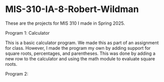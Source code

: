 # MIS-310-IA-8-Robert-Wildman
These are the projects for MIS 310 I made in Spring 2025.

Program 1: Calculator

This is a basic calculator program. We made this as part of an assignment for class. 
However, I made the program my own by adding support for square roots, percentages, and parentheses.
This was done by adding a new row to the calculator and using the math module to evaluate square roots.

Program 2: 
